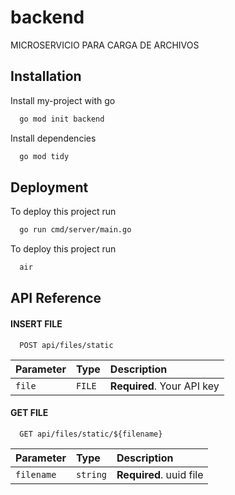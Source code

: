# backend

MICROSERVICIO PARA CARGA DE ARCHIVOS

## Installation

Install my-project with go

```bash
  go mod init backend
```

Install dependencies

```bash
  go mod tidy
```

## Deployment

To deploy this project run

```bash
  go run cmd/server/main.go
```

To deploy this project run

```bash
  air
```

## API Reference

#### INSERT FILE

```http
  POST api/files/static
```

| Parameter | Type   | Description                |
| :-------- | :----- | :------------------------- |
| `file`    | `FILE` | **Required**. Your API key |

#### GET FILE

```http
  GET api/files/static/${filename}
```

| Parameter  | Type     | Description             |
| :--------- | :------- | :---------------------- |
| `filename` | `string` | **Required**. uuid file |
